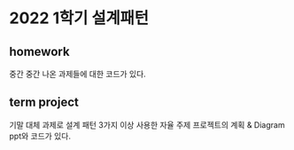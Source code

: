 # 2022 1학기 설계패턴

## homework
중간 중간 나온 과제들에 대한 코드가 있다.

## term project
기말 대체 과제로 설계 패턴 3가지 이상 사용한 자율 주제 프로젝트의 계획 & Diagram ppt와 코드가 있다.
